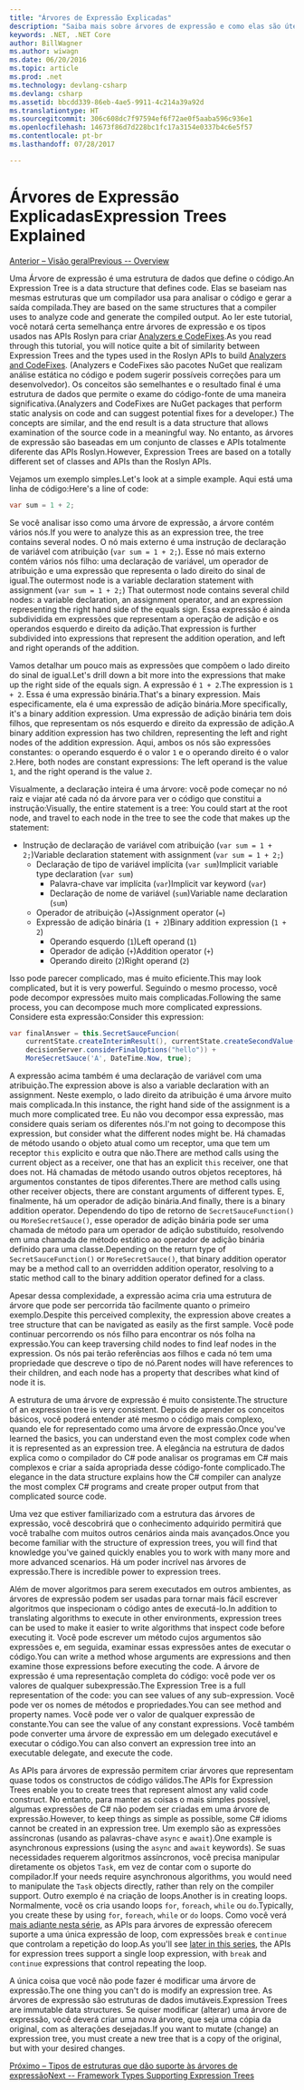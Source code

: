 ```yaml
---
title: "Árvores de Expressão Explicadas"
description: "Saiba mais sobre árvores de expressão e como elas são úteis em algoritmos de conversão para execução externa e inspeção do código antes de executá-lo."
keywords: .NET, .NET Core
author: BillWagner
ms.author: wiwagn
ms.date: 06/20/2016
ms.topic: article
ms.prod: .net
ms.technology: devlang-csharp
ms.devlang: csharp
ms.assetid: bbcdd339-86eb-4ae5-9911-4c214a39a92d
ms.translationtype: HT
ms.sourcegitcommit: 306c608dc7f97594ef6f72ae0f5aaba596c936e1
ms.openlocfilehash: 14673f86d7d228bc1fc17a3154e0337b4c6e5f57
ms.contentlocale: pt-br
ms.lasthandoff: 07/28/2017

---
```


# <a name="expression-trees-explained"></a><span data-ttu-id="cd1ae-104">Árvores de Expressão Explicadas</span><span class="sxs-lookup"><span data-stu-id="cd1ae-104">Expression Trees Explained</span></span>

[<span data-ttu-id="cd1ae-105">Anterior – Visão geral</span><span class="sxs-lookup"><span data-stu-id="cd1ae-105">Previous -- Overview</span></span>](expression-trees.md)

<span data-ttu-id="cd1ae-106">Uma Árvore de expressão é uma estrutura de dados que define o código.</span><span class="sxs-lookup"><span data-stu-id="cd1ae-106">An Expression Tree is a data structure that defines code.</span></span> <span data-ttu-id="cd1ae-107">Elas se baseiam nas mesmas estruturas que um compilador usa para analisar o código e gerar a saída compilada.</span><span class="sxs-lookup"><span data-stu-id="cd1ae-107">They are based on the same structures that a compiler uses to analyze code and generate the compiled output.</span></span> <span data-ttu-id="cd1ae-108">Ao ler este tutorial, você notará certa semelhança entre árvores de expressão e os tipos usados nas APIs Roslyn para criar [Analyzers e CodeFixes](https://github.com/dotnet/roslyn-analyzers).</span><span class="sxs-lookup"><span data-stu-id="cd1ae-108">As you read through this tutorial, you will notice quite a bit of similarity between Expression Trees and the types used in the Roslyn APIs to build [Analyzers and CodeFixes](https://github.com/dotnet/roslyn-analyzers).</span></span>
<span data-ttu-id="cd1ae-109">(Analyzers e CodeFixes são pacotes NuGet que realizam análise estática no código e podem sugerir possíveis correções para um desenvolvedor). Os conceitos são semelhantes e o resultado final é uma estrutura de dados que permite o exame do código-fonte de uma maneira significativa.</span><span class="sxs-lookup"><span data-stu-id="cd1ae-109">(Analyzers and CodeFixes are NuGet packages that perform static analysis on code and can suggest potential fixes for a developer.) The concepts are similar, and the end result is a data structure that allows examination of the source code in a meaningful way.</span></span> <span data-ttu-id="cd1ae-110">No entanto, as árvores de expressão são baseadas em um conjunto de classes e APIs totalmente diferente das APIs Roslyn.</span><span class="sxs-lookup"><span data-stu-id="cd1ae-110">However, Expression Trees are based on a totally different set of classes and APIs than the Roslyn APIs.</span></span>
    
<span data-ttu-id="cd1ae-111">Vejamos um exemplo simples.</span><span class="sxs-lookup"><span data-stu-id="cd1ae-111">Let's look at a simple example.</span></span>
<span data-ttu-id="cd1ae-112">Aqui está uma linha de código:</span><span class="sxs-lookup"><span data-stu-id="cd1ae-112">Here's a line of code:</span></span>
```csharp
var sum = 1 + 2;
```
<span data-ttu-id="cd1ae-113">Se você analisar isso como uma árvore de expressão, a árvore contém vários nós.</span><span class="sxs-lookup"><span data-stu-id="cd1ae-113">If you were to analyze this as an expression tree, the tree contains several nodes.</span></span>
<span data-ttu-id="cd1ae-114">O nó mais externo é uma instrução de declaração de variável com atribuição (`var sum = 1 + 2;`). Esse nó mais externo contém vários nós filho: uma declaração de variável, um operador de atribuição e uma expressão que representa o lado direito do sinal de igual.</span><span class="sxs-lookup"><span data-stu-id="cd1ae-114">The outermost node is a variable declaration statement with assignment (`var sum = 1 + 2;`) That outermost node contains several child nodes: a variable declaration, an assignment operator, and an expression representing the right hand side of the equals sign.</span></span> <span data-ttu-id="cd1ae-115">Essa expressão é ainda subdividida em expressões que representam a operação de adição e os operandos esquerdo e direito da adição.</span><span class="sxs-lookup"><span data-stu-id="cd1ae-115">That expression is further subdivided into expressions that represent the addition operation, and left and right operands of the addition.</span></span>

<span data-ttu-id="cd1ae-116">Vamos detalhar um pouco mais as expressões que compõem o lado direito do sinal de igual.</span><span class="sxs-lookup"><span data-stu-id="cd1ae-116">Let's drill down a bit more into the expressions that make up the right side of the equals sign.</span></span>
<span data-ttu-id="cd1ae-117">A expressão é `1 + 2`.</span><span class="sxs-lookup"><span data-stu-id="cd1ae-117">The expression is `1 + 2`.</span></span> <span data-ttu-id="cd1ae-118">Essa é uma expressão binária.</span><span class="sxs-lookup"><span data-stu-id="cd1ae-118">That's a binary expression.</span></span> <span data-ttu-id="cd1ae-119">Mais especificamente, ela é uma expressão de adição binária.</span><span class="sxs-lookup"><span data-stu-id="cd1ae-119">More specifically, it's a binary addition expression.</span></span> <span data-ttu-id="cd1ae-120">Uma expressão de adição binária tem dois filhos, que representam os nós esquerdo e direito da expressão de adição.</span><span class="sxs-lookup"><span data-stu-id="cd1ae-120">A binary addition expression has two children, representing the left and right nodes of the addition expression.</span></span> <span data-ttu-id="cd1ae-121">Aqui, ambos os nós são expressões constantes: o operando esquerdo é o valor `1` e o operando direito é o valor `2`.</span><span class="sxs-lookup"><span data-stu-id="cd1ae-121">Here, both nodes are constant expressions: The left operand is the value `1`, and the right operand is the value `2`.</span></span>

<span data-ttu-id="cd1ae-122">Visualmente, a declaração inteira é uma árvore: você pode começar no nó raiz e viajar até cada nó da árvore para ver o código que constitui a instrução:</span><span class="sxs-lookup"><span data-stu-id="cd1ae-122">Visually, the entire statement is a tree: You could start at the root node, and travel to each node in the tree to see the code that makes up the statement:</span></span>

- <span data-ttu-id="cd1ae-123">Instrução de declaração de variável com atribuição (`var sum = 1 + 2;`)</span><span class="sxs-lookup"><span data-stu-id="cd1ae-123">Variable declaration statement with assignment (`var sum = 1 + 2;`)</span></span>
    * <span data-ttu-id="cd1ae-124">Declaração de tipo de variável implícita (`var sum`)</span><span class="sxs-lookup"><span data-stu-id="cd1ae-124">Implicit variable type declaration (`var sum`)</span></span>
        - <span data-ttu-id="cd1ae-125">Palavra-chave var implícita (`var`)</span><span class="sxs-lookup"><span data-stu-id="cd1ae-125">Implicit var keyword (`var`)</span></span>
        - <span data-ttu-id="cd1ae-126">Declaração de nome de variável (`sum`)</span><span class="sxs-lookup"><span data-stu-id="cd1ae-126">Variable name declaration (`sum`)</span></span>
    * <span data-ttu-id="cd1ae-127">Operador de atribuição (`=`)</span><span class="sxs-lookup"><span data-stu-id="cd1ae-127">Assignment operator (`=`)</span></span>
    * <span data-ttu-id="cd1ae-128">Expressão de adição binária (`1 + 2`)</span><span class="sxs-lookup"><span data-stu-id="cd1ae-128">Binary addition expression (`1 + 2`)</span></span>
        - <span data-ttu-id="cd1ae-129">Operando esquerdo (`1`)</span><span class="sxs-lookup"><span data-stu-id="cd1ae-129">Left operand (`1`)</span></span>
        - <span data-ttu-id="cd1ae-130">Operador de adição (`+`)</span><span class="sxs-lookup"><span data-stu-id="cd1ae-130">Addition operator (`+`)</span></span>
        - <span data-ttu-id="cd1ae-131">Operando direito (`2`)</span><span class="sxs-lookup"><span data-stu-id="cd1ae-131">Right operand (`2`)</span></span>

<span data-ttu-id="cd1ae-132">Isso pode parecer complicado, mas é muito eficiente.</span><span class="sxs-lookup"><span data-stu-id="cd1ae-132">This may look complicated, but it is very powerful.</span></span> <span data-ttu-id="cd1ae-133">Seguindo o mesmo processo, você pode decompor expressões muito mais complicadas.</span><span class="sxs-lookup"><span data-stu-id="cd1ae-133">Following the same process, you can decompose much more complicated expressions.</span></span> <span data-ttu-id="cd1ae-134">Considere esta expressão:</span><span class="sxs-lookup"><span data-stu-id="cd1ae-134">Consider this expression:</span></span>
```csharp
var finalAnswer = this.SecretSauceFuncion(
    currentState.createInterimResult(), currentState.createSecondValue(1, 2),
    decisionServer.considerFinalOptions("hello")) +
    MoreSecretSauce('A', DateTime.Now, true);
```

<span data-ttu-id="cd1ae-135">A expressão acima também é uma declaração de variável com uma atribuição.</span><span class="sxs-lookup"><span data-stu-id="cd1ae-135">The expression above is also a variable declaration with an assignment.</span></span>
<span data-ttu-id="cd1ae-136">Neste exemplo, o lado direito da atribuição é uma árvore muito mais complicada.</span><span class="sxs-lookup"><span data-stu-id="cd1ae-136">In this instance, the right hand side of the assignment is a much more complicated tree.</span></span>
<span data-ttu-id="cd1ae-137">Eu não vou decompor essa expressão, mas considere quais seriam os diferentes nós.</span><span class="sxs-lookup"><span data-stu-id="cd1ae-137">I'm not going to decompose this expression, but consider what the different nodes might be.</span></span> <span data-ttu-id="cd1ae-138">Há chamadas de método usando o objeto atual como um receptor, uma que tem um receptor `this` explicito e outra que não.</span><span class="sxs-lookup"><span data-stu-id="cd1ae-138">There are method calls using the current object as a receiver, one that has an explicit `this` receiver, one that does not.</span></span> <span data-ttu-id="cd1ae-139">Há chamadas de método usando outros objetos receptores, há argumentos constantes de tipos diferentes.</span><span class="sxs-lookup"><span data-stu-id="cd1ae-139">There are method calls using other receiver objects, there are constant arguments of different types.</span></span> <span data-ttu-id="cd1ae-140">E, finalmente, há um operador de adição binária.</span><span class="sxs-lookup"><span data-stu-id="cd1ae-140">And finally, there is a binary addition operator.</span></span> <span data-ttu-id="cd1ae-141">Dependendo do tipo de retorno de `SecretSauceFunction()` ou `MoreSecretSauce()`, esse operador de adição binária pode ser uma chamada de método para um operador de adição substituído, resolvendo em uma chamada de método estático ao operador de adição binária definido para uma classe.</span><span class="sxs-lookup"><span data-stu-id="cd1ae-141">Depending on the return type of `SecretSauceFunction()` or `MoreSecretSauce()`, that binary addition operator may be a method call to an overridden addition operator, resolving to a static method call to the binary addition operator defined for a class.</span></span>

<span data-ttu-id="cd1ae-142">Apesar dessa complexidade, a expressão acima cria uma estrutura de árvore que pode ser percorrida tão facilmente quanto o primeiro exemplo.</span><span class="sxs-lookup"><span data-stu-id="cd1ae-142">Despite this perceived complexity, the expression above creates a tree structure that can be navigated as easily as the first sample.</span></span> <span data-ttu-id="cd1ae-143">Você pode continuar percorrendo os nós filho para encontrar os nós folha na expressão.</span><span class="sxs-lookup"><span data-stu-id="cd1ae-143">You can keep traversing child nodes to find leaf nodes in the expression.</span></span> <span data-ttu-id="cd1ae-144">Os nós pai terão referências aos filhos e cada nó tem uma propriedade que descreve o tipo de nó.</span><span class="sxs-lookup"><span data-stu-id="cd1ae-144">Parent nodes will have references to their children, and each node has a property that describes what kind of node it is.</span></span>

<span data-ttu-id="cd1ae-145">A estrutura de uma árvore de expressão é muito consistente.</span><span class="sxs-lookup"><span data-stu-id="cd1ae-145">The structure of an expression tree is very consistent.</span></span> <span data-ttu-id="cd1ae-146">Depois de aprender os conceitos básicos, você poderá entender até mesmo o código mais complexo, quando ele for representado como uma árvore de expressão.</span><span class="sxs-lookup"><span data-stu-id="cd1ae-146">Once you've learned the basics, you can understand even the most complex code when it is represented as an expression tree.</span></span> <span data-ttu-id="cd1ae-147">A elegância na estrutura de dados explica como o compilador do C# pode analisar os programas em C# mais complexos e criar a saída apropriada desse código-fonte complicado.</span><span class="sxs-lookup"><span data-stu-id="cd1ae-147">The elegance in the data structure explains how the C# compiler can analyze the most complex C# programs and create proper output from that complicated source code.</span></span>

<span data-ttu-id="cd1ae-148">Uma vez que estiver familiarizado com a estrutura das árvores de expressão, você descobrirá que o conhecimento adquirido permitirá que você trabalhe com muitos outros cenários ainda mais avançados.</span><span class="sxs-lookup"><span data-stu-id="cd1ae-148">Once you become familiar with the structure of expression trees, you will find that knowledge you've gained quickly enables you to work with many more and more advanced scenarios.</span></span> <span data-ttu-id="cd1ae-149">Há um poder incrível nas árvores de expressão.</span><span class="sxs-lookup"><span data-stu-id="cd1ae-149">There is incredible power to expression trees.</span></span>

<span data-ttu-id="cd1ae-150">Além de mover algoritmos para serem executados em outros ambientes, as árvores de expressão podem ser usadas para tornar mais fácil escrever algoritmos que inspecionam o código antes de executá-lo.</span><span class="sxs-lookup"><span data-stu-id="cd1ae-150">In addition to translating algorithms to execute in other environments, expression trees can be used to make it easier to write algorithms that inspect code before executing it.</span></span> <span data-ttu-id="cd1ae-151">Você pode escrever um método cujos argumentos são expressões e, em seguida, examinar essas expressões antes de executar o código.</span><span class="sxs-lookup"><span data-stu-id="cd1ae-151">You can write a method whose arguments are expressions and then examine those expressions before executing the code.</span></span> <span data-ttu-id="cd1ae-152">A árvore de expressão é uma representação completa do código: você pode ver os valores de qualquer subexpressão.</span><span class="sxs-lookup"><span data-stu-id="cd1ae-152">The Expression Tree is a full representation of the code: you can see values of any sub-expression.</span></span>
<span data-ttu-id="cd1ae-153">Você pode ver os nomes de métodos e propriedades.</span><span class="sxs-lookup"><span data-stu-id="cd1ae-153">You can see method and property names.</span></span> <span data-ttu-id="cd1ae-154">Você pode ver o valor de qualquer expressão de constante.</span><span class="sxs-lookup"><span data-stu-id="cd1ae-154">You can see the value of any constant expressions.</span></span>
<span data-ttu-id="cd1ae-155">Você também pode converter uma árvore de expressão em um delegado executável e executar o código.</span><span class="sxs-lookup"><span data-stu-id="cd1ae-155">You can also convert an expression tree into an executable delegate, and execute the code.</span></span>

<span data-ttu-id="cd1ae-156">As APIs para árvores de expressão permitem criar árvores que representam quase todos os constructos de código válidos.</span><span class="sxs-lookup"><span data-stu-id="cd1ae-156">The APIs for Expression Trees enable you to create trees that represent almost any valid code construct.</span></span> <span data-ttu-id="cd1ae-157">No entanto, para manter as coisas o mais simples possível, algumas expressões de C# não podem ser criadas em uma árvore de expressão.</span><span class="sxs-lookup"><span data-stu-id="cd1ae-157">However, to keep things as simple as possible, some C# idioms cannot be created in an expression tree.</span></span> <span data-ttu-id="cd1ae-158">Um exemplo são as expressões assíncronas (usando as palavras-chave `async` e `await`).</span><span class="sxs-lookup"><span data-stu-id="cd1ae-158">One example is asynchronous expressions (using the `async` and `await` keywords).</span></span> <span data-ttu-id="cd1ae-159">Se suas necessidades requerem algoritmos assíncronos, você precisa manipular diretamente os objetos `Task`, em vez de contar com o suporte do compilador.</span><span class="sxs-lookup"><span data-stu-id="cd1ae-159">If your needs require asynchronous algorithms, you would need to manipulate the `Task` objects directly, rather than rely on the compiler support.</span></span> <span data-ttu-id="cd1ae-160">Outro exemplo é na criação de loops.</span><span class="sxs-lookup"><span data-stu-id="cd1ae-160">Another is in creating loops.</span></span> <span data-ttu-id="cd1ae-161">Normalmente, você os cria usando loops `for`, `foreach`, `while` ou `do`.</span><span class="sxs-lookup"><span data-stu-id="cd1ae-161">Typically, you create these by using `for`, `foreach`, `while` or `do` loops.</span></span> <span data-ttu-id="cd1ae-162">Como você verá [mais adiante nesta série](expression-trees-building.md), as APIs para árvores de expressão oferecem suporte a uma única expressão de loop, com expressões `break` e `continue` que controlam a repetição do loop.</span><span class="sxs-lookup"><span data-stu-id="cd1ae-162">As you'll see [later in this series](expression-trees-building.md), the APIs for expression trees support a single loop expression, with `break` and `continue` expressions that control repeating the loop.</span></span>

<span data-ttu-id="cd1ae-163">A única coisa que você não pode fazer é modificar uma árvore de expressão.</span><span class="sxs-lookup"><span data-stu-id="cd1ae-163">The one thing you can't do is modify an expression tree.</span></span>  <span data-ttu-id="cd1ae-164">As árvores de expressão são estruturas de dados imutáveis.</span><span class="sxs-lookup"><span data-stu-id="cd1ae-164">Expression Trees are immutable data structures.</span></span> <span data-ttu-id="cd1ae-165">Se quiser modificar (alterar) uma árvore de expressão, você deverá criar uma nova árvore, que seja uma cópia da original, com as alterações desejadas.</span><span class="sxs-lookup"><span data-stu-id="cd1ae-165">If you want to mutate (change) an expression tree, you must create a new tree that is a copy of the original, but with your desired changes.</span></span> 

[<span data-ttu-id="cd1ae-166">Próximo – Tipos de estruturas que dão suporte às árvores de expressão</span><span class="sxs-lookup"><span data-stu-id="cd1ae-166">Next -- Framework Types Supporting Expression Trees</span></span>](expression-classes.md)


